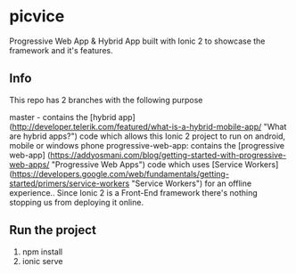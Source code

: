 # picvice
Progressive Web App &amp; Hybrid App built with Ionic 2 to showcase the framework and it's features.

## Info
This repo has 2 branches with the following purpose

master - contains the [hybrid app] (http://developer.telerik.com/featured/what-is-a-hybrid-mobile-app/ "What are hybrid apps?") code which allows this Ionic 2 project to run on android, mobile or windows phone
progressive-web-app: contains the [progressive web-app] (https://addyosmani.com/blog/getting-started-with-progressive-web-apps/ "Progressive Web Apps") code which uses [Service Workers] (https://developers.google.com/web/fundamentals/getting-started/primers/service-workers "Service Workers") for an offline experience.. Since Ionic 2 is a Front-End framework there's nothing stopping us from deploying it online.

## Run the project

1. npm install
2. ionic serve